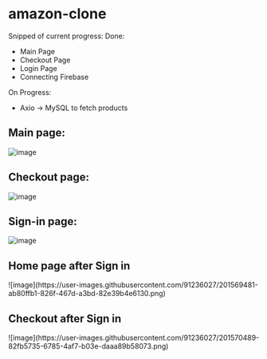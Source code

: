 # amazon-clone
 
Snipped of current progress:
Done:
- Main Page
- Checkout Page
- Login Page
- Connecting Firebase

On Progress:
- Axio -> MySQL to fetch products

<h2> Main page: </h2>

![image](https://user-images.githubusercontent.com/91236027/200954282-de7b5965-2d47-4a6f-8e82-ab12fa4c515e.png)

<h2> Checkout page: </h2>

![image](https://user-images.githubusercontent.com/91236027/200960757-7ba0134d-7aa8-4ab7-bac2-416143498f89.png)

<h2> Sign-in page: </h2>

![image](https://user-images.githubusercontent.com/91236027/201006021-015a4500-5d7f-4ef5-87ce-bbd5477d97e4.png)

<h2> Home page after Sign in </h2>
![image](https://user-images.githubusercontent.com/91236027/201569481-ab80ffb1-826f-467d-a3bd-82e39b4e6130.png)

<h2> Checkout after Sign in </h2>
![image](https://user-images.githubusercontent.com/91236027/201570489-82fb5735-6785-4af7-b03e-daaa89b58073.png)



